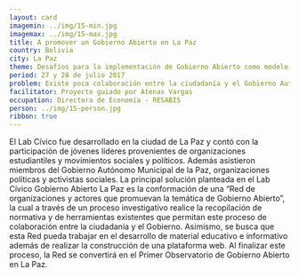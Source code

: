 ```yaml
---
layout: card
imagemin: ../img/15-min.jpg
imagemax: ../img/15-max.jpg
title: A promover un Gobierno Abierto en La Paz
country: Bolivia
city: La Paz
theme: Desafíos para la implementación de Gobierno Abierto como modelo de Gestión Pública en ámbitos locales
period: 27 y 28 de julio 2017
problem: Existe poca colaboración entre la ciudadanía y el Gobierno Autónomo Municipal de La Paz para la construcción conjunta de políticas públicas
facilitator: Proyecto guiado por Atenas Vargas
occupation: Directora de Economía - RESABIS
person: ../img/15-person.jpg
ribbon: true
---
```


El Lab Cívico fue desarrollado en la ciudad de La Paz y contó con la participación de jóvenes líderes provenientes de organizaciones estudiantiles y movimientos sociales y políticos. Además asistieron miembros del Gobierno Autónomo Municipal de la Paz, organizaciones políticas y activistas sociales. La principal solución planteada en el Lab Cívico Gobierno Abierto La Paz es la conformación de una “Red de organizaciones y actores que promuevan la temática de Gobierno Abierto”, la cual a través de un proceso investigativo realice la recopilación de normativa y de herramientas existentes que permitan este proceso de colaboración entre la ciudadanía y el Gobierno. Asimismo, se busca que esta Red pueda trabajar en el desarrollo de material educativo e informativo además de realizar la construcción de una plataforma web. Al finalizar este proceso, la Red se convertirá en el Primer Observatorio de Gobierno Abierto en La Paz.
